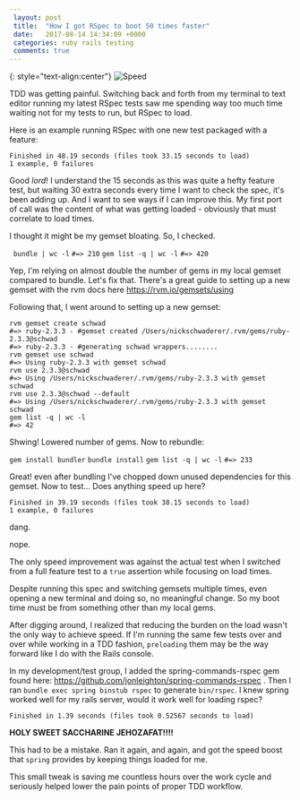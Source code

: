 ```yaml
---
 layout: post
 title:  "How I got RSpec to boot 50 times faster"
 date:   2017-08-14 14:34:09 +0000
 categories: ruby rails testing
 comments: true
---
```


{: style="text-align:center"}
![Speed](http://i.imgur.com/A5N2uos.jpg)

TDD was getting painful. Switching back and forth from my terminal to text editor running my latest RSpec tests saw me spending way too much time waiting not for my tests to run, but RSpec to load.

Here is an example running RSpec with one new test packaged with a feature:

```
Finished in 48.19 seconds (files took 33.15 seconds to load)
1 example, 0 failures
```

Good *lord*! I understand the 15 seconds as this was quite a hefty feature test, but waiting 30 extra seconds every time I want to check the spec, it's been adding up. And I want to see ways if I can improve this. My first port of call was the content of what was getting loaded - obviously that must correlate to load times.

I thought it might be my gemset bloating. So, I checked.

` bundle | wc -l`
`#=> 210`
`gem list -q | wc -l`
`#=> 420`

Yep, I'm relying on almost double the number of gems in my local gemset compared to bundle. Let's fix that. There's a great guide to setting up a new gemset with the rvm docs here https://rvm.io/gemsets/using

Following that, I went around to setting up a new gemset:

```
rvm gemset create schwad
#=> ruby-2.3.3 - #gemset created /Users/nickschwaderer/.rvm/gems/ruby-2.3.3@schwad
#=> ruby-2.3.3 - #generating schwad wrappers........
rvm gemset use schwad
#=> Using ruby-2.3.3 with gemset schwad
rvm use 2.3.3@schwad
#=> Using /Users/nickschwaderer/.rvm/gems/ruby-2.3.3 with gemset schwad
rvm use 2.3.3@schwad --default
#=> Using /Users/nickschwaderer/.rvm/gems/ruby-2.3.3 with gemset schwad
gem list -q | wc -l
#=> 42
```

Shwing! Lowered number of gems. Now to rebundle:

`gem install bundler`
`bundle install`
`gem list -q | wc -l`
`#=> 233`

Great! even after bundling I've chopped down unused dependencies for this gemset. Now to test... Does anything speed up here?

```
Finished in 39.19 seconds (files took 38.15 seconds to load)
1 example, 0 failures
```

dang.

nope.

The only speed improvement was against the actual test when I switched from a full feature test to a `true` assertion while focusing on load times.

Despite running this spec and switching gemsets multiple times, even opening a new terminal and doing so, no meaningful change. So my boot time must be from something other than my local gems.

After digging around, I realized that reducing the burden on the load wasn't the only way to achieve speed. If I'm running the same few tests over and over while working in a TDD fashion, `preloading` them may be the way forward like I do with the Rails console.


In my development/test group, I added the spring-commands-rspec gem found here: https://github.com/jonleighton/spring-commands-rspec . Then I ran `bundle exec spring binstub rspec` to generate `bin/rspec`. I knew spring worked well for my rails server, would it work well for loading rspec?

`Finished in 1.39 seconds (files took 0.52567 seconds to load)`

__HOLY SWEET SACCHARINE JEHOZAFAT!!!!__

This had to be a mistake. Ran it again, and again, and got the speed boost that `spring` provides by keeping things loaded for me.

This small tweak is saving me countless hours over the work cycle and seriously helped lower the pain points of proper TDD workflow.

